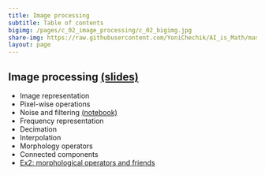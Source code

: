```yaml
---
title: Image processing
subtitle: Table of contents
bigimg: /pages/c_02_image_processing/c_02_bigimg.jpg
share-img: https://raw.githubusercontent.com/YoniChechik/AI_is_Math/master/docs/pages/c_02_image_processing/c_02_bigimg.jpg
layout: page
---
```


## **Image processing** [(slides)](/pages/c_02_image_processing/slides/)
   - Image representation
   - Pixel-wise operations
   - Noise and filtering [(notebook)](/pages/c_02_image_processing/noise_and_filtering_nb/)
   - Frequency representation
   - Decimation
   - Interpolation 
   - Morphology operators
   - Connected components
   - [Ex2: morphological operators and friends](/pages/c_02_image_processing/ex2/)
